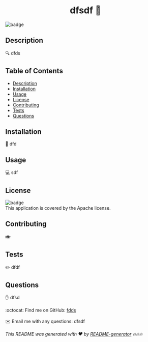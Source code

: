 
<h1 align="center">dfsdf 👋</h1>

![badge](https://img.shields.io/badge/license-Apache-brightgreen)<br />
## Description
🔍 dfds
## Table of Contents
- [Description](#description)
- [Installation](#installation)
- [Usage](#usage)
- [License](#license)
- [Contributing](#contributing)
- [Tests](#tests)
- [Questions](#questions)
## Installation
💾 dfd
## Usage
💻 sdf
## License
![badge](https://img.shields.io/badge/license-Apache-brightgreen)
<br />
This application is covered by the Apache license. 
## Contributing
👪 
## Tests
✏️ dfdf
## Questions
✋ dfsd<br />
<br />
:octocat: Find me on GitHub: [fdds](https://github.com/fdds)<br />
<br />
✉️ Email me with any questions: dfsdf<br /><br />
_This README was generated with ❤️ by [README-generator](https://github.com/jpd61/README-generator) 🔥🔥🔥_
  